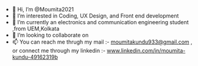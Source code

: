 - 👋 Hi, I’m @Moumita2021
- 👀 I’m interested in Coding, UX Design, and Front end development
- 🌱 I’m currently an electronics and communication engineering student ,from UEM,Kolkata 
- 💞️ I’m looking to collaborate on 
- 📫 You can reach me thrugh my mail :- moumitakundu933@gmail.com , or connect me through my linkedin :- www.linkedin.com/in/moumita-kundu-49162319b

<!---
Moumita2021/Moumita2021 is a ✨ special ✨ repository because its `README.md` (this file) appears on your GitHub profile.
You can click the Preview link to take a look at your changes.
--->
